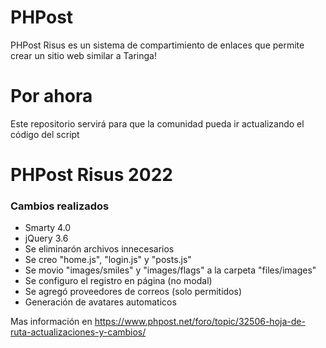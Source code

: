 # PHPost
PHPost Risus es un sistema de compartimiento de enlaces que permite crear un sitio web similar a Taringa!

# Por ahora
Este repositorio servirá para que la comunidad pueda ir actualizando el código del script

# PHPost Risus 2022

### Cambios realizados
 * Smarty 4.0
 * jQuery 3.6
 * Se eliminarón archivos innecesarios
 * Se creo "home.js", "login.js" y "posts.js"
 * Se movio "images/smiles" y "images/flags" a la carpeta "files/images"
 * Se configuro el registro en página (no modal)
 * Se agregó proveedores de correos (solo permitidos)
 * Generación de avatares automaticos

Mas información en https://www.phpost.net/foro/topic/32506-hoja-de-ruta-actualizaciones-y-cambios/
